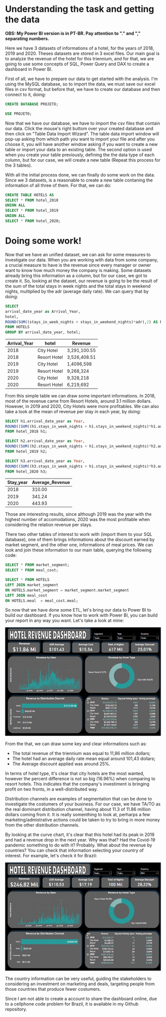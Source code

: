 # Understanding the task and getting the data
**OBS: My Power BI version is in PT-BR. Pay attention to "." and "," separating numbers.**

Here we have 3 datasets of informations of a hotel, for the years of 2018, 2019 and 2020. Theses datasets are stored in 3 excel files. Our main goal is to analyze the revenue of the hotel for this triennium, and for that, we are going to use some concepts of SQL, Power Query and DAX to create a dashboard in Power BI.

First of all, we have to prepare our data to get started with the analysis. I'm using the MySQL database, so to import the data, we must save our excel files in csv format, but before that, we have to create our database and then connect to it, doing:

```sql
CREATE DATABASE PROJETO;
```
```sql
USE PROJETO;
```
Now that we have our database, we have to import the csv files that contain our data. Click the mouse's right buttom over your created database and then click on "Table Data Import Wizard". The table data import window will pop-up asking from which path you want to import your file and after you choose it, you will have another window asking if you want to create a new table or import your data to an existing table. The second option is used when you create your table previously, defining the the data type of each column, but for our case, we will create a new table (Repeat this process for the 3 tables).

With all the initial process done, we can finally do some work on the data. Since we 3 datasets, is a reasonable to create a new table contaning the information of all three of them. For that, we can do:
```sql
CREATE TABLE HOTELS AS
SELECT * FROM hotel_2018
UNION ALL
SELECT * FROM hotel_2019
UNION ALL
SELECT * FROM hotel_2020;
```
# Doing some work!
Now that we have an unified dataset, we can ask for some measures to investigate our data. When you are working with data from some company, a crucial measure to have is the revenue since every manager or owner want to know how much money the company is making. Some datasets already bring this information as a column, but for our case, we got to create it. So, looking at the dataset, our revenue is going to be the result of the sum of the total stays in week nights and the total stays in weekend nights, multiplied by the adr (average daily rate). We can query that by doing:
```sql
SELECT 
arrival_date_year as Arrival_Year,
hotel,
ROUND(SUM((stays_in_week_nights + stays_in_weekend_nights)*adr),2) AS Revenue
FROM HOTELS
GROUP BY arrival_date_year, hotel;
```
| Arrival_Year   | hotel        | Revenue    |
|----------------|--------------|------------|
| 2018           | City Hotel   | 3,291,100.55 |
| 2018           | Resort Hotel | 3,526,408.51 |
| 2019           | City Hotel   | 1,4096,598 |
| 2019           | Resort Hotel | 9,268,324 |
| 2020           | City Hotel   | 9,328,218 |
| 2020           | Resort Hotel | 6,219,692 |

From this simple table we can draw some important informations. In 2018, most of the revenue came from Resort Hotels, around 3.1 million dollars. However, in 2019 and 2020, City Hotels were more profitables. We can also take a look at the mean of revenue per stay in each year, by doing:
``` sql
SELECT h1.arrival_date_year as Year, 
ROUND((SUM((h1.stays_in_week_nights + h1.stays_in_weekend_nights)*h1.adr))/COUNT(*),2) AS Average_Revenue
FROM hotel_2018 h1;
```
``` sql
SELECT h2.arrival_date_year as Year, 
ROUND((SUM((h2.stays_in_week_nights + h1.stays_in_weekend_nights)*h2.adr))/COUNT(*),2) AS Average_Revenue
FROM hotel_2019 h2;
```
``` sql
SELECT h3.arrival_date_year as Year, 
ROUND((SUM((h3.stays_in_week_nights + h1.stays_in_weekend_nights)*h3.adr))/COUNT(*),2) AS Average_Revenue
FROM hotel_2020 h3;
```
| Stay_year         | Average_Revenue | 
|-------------------|--------------|
| 2018              | 310.00   | 
| 2019              | 341.24   |
| 2020              | 443.93   |

Those are interesting results, since although 2019 was the year with the highest number of accomodations, 2020 was the most profitable when considering the relation revenue per stays.

There two other tables of interest to work with (import them to your SQL database), one of them brings informations about the discount earned by market segment, and the other one, informations of meal prices. We can look and join these information to our main table, querying the following code:
``` sql
SELECT * FROM market_segment;
SELECT * FROM meal_cost;
```
``` sql
SELECT * FROM HOTELS
LEFT JOIN market_segment
ON HOTELS.market_segment = market_segment.market_segment
LEFT JOIN meal_cost
ON HOTELS.meal  = meal_cost.meal;
```
So now that we have done some ETL, let's bring our data to Power BI to build our dashboard. If you know how to work with Power BI, you can build your report in any way you want. Let's take a look at mine:

<p align="center">
  <img src="Images/dashGeral.jpg"/>
</p>

From the that, we can draw some key and clear informations such as:
* The total revenue of the triennium was equal to 11,86 million dollars;
* The hotel had an average daily rate mean equal around 101,43 dollars;
* The Average discount applied was around 25%.

In terms of hotel type, it's clear that city hotels are the most wanted, however the percent difference is not so big (16.96%) when comparing to resort hotels. This indicates that the company's investiment is bringing profit on two fronts, in a well-distributed way.

Distribution channels are examples of segmentation that can be done to investigate the costumers of your business. For our case, we have TA/TO as the real dominant distribution channel, having about 11.3 of 11.86 million dollars coming from it. It is really somenthing to look at, perharps a few marketing/admistrative actions could be taken to try to bring in more money from the other distribution channels.

By looking at the curve chart, it's clear that this hotel had its peak in 2019 and had a revenue drop in the next year. Why was that? Had the Covid-19 pandemic  something to do with it? Probably. What about the revenue by countries? You can check that information selecting your country of interest. For example, let's check it for Brazil:

<p align="center">
  <img src="Images/BRA.jpg"/>
</p>

The country information can be very useful, guiding the stakeholders to considering an investment on marketing and deals, targeting people from those countries that produce fewer costumers.

Since I am not able to create a account to share the dashboard online, due to a cellphone code problem for Brazil, it is available in my Github repository.
